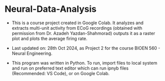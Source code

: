 # Neural-Data-Analysis
* This is a course project created in Google Colab. It analyzes and extracts multi-unit activity from ECoG recordings (obtained with permission from Dr. Azadeh Yazdan-Shahmorad) outputs it as a raster plot and plots the average firing rate.

* Last updated on: 28th Oct 2024, as Project 2 for the course BIOEN 560 - Neural Engineering.

* This program was written in Python. To run, import files to local system and run on preferred text editor which can run ipnyb files (Recommended: VS Code), or on Google Colab.
